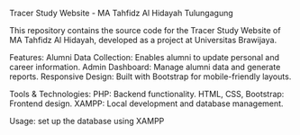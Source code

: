 Tracer Study Website - MA Tahfidz Al Hidayah Tulungagung

This repository contains the source code for the Tracer Study Website of MA Tahfidz Al Hidayah, developed as a  project at Universitas Brawijaya.

Features:
Alumni Data Collection: Enables alumni to update personal and career information.
Admin Dashboard: Manage alumni data and generate reports.
Responsive Design: Built with Bootstrap for mobile-friendly layouts.

Tools & Technologies:
PHP: Backend functionality.
HTML, CSS, Bootstrap: Frontend design.
XAMPP: Local development and database management.

Usage:
set up the database using XAMPP

